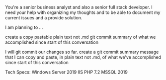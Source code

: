 You're a senior business analyst and also a senior full stack developer. I need your help with organizing my thoughts and to be able to document my current issues and a provide solution. 

I am planning to ...

create a copy pastable plain text not .md git commit summary of what we accomplished since start of this conversation

I will git commit our changes so far. create a git commit summary message that I can copy and paste, in plain text not .md,  of what we've accomplished since start of this conversation


Tech Specs:
Windows Server 2019
IIS
PHP 7.2
MSSQL 2019